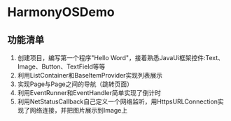 # HarmonyOSDemo
## 功能清单
1. 创建项目，编写第一个程序"Hello Word"，接着熟悉JavaUi框架控件:Text、Image、Button、TextField等等
2. 利用ListContainer和BaseItemProvider实现列表展示
3. 实现Page与Page之间的导航（跳转页面）
4. 利用EventRunner和EventHandler简单实现了倒计时
5. 利用NetStatusCallback自己定义一个网络监听，用HttpsURLConnection实现了网络连接，并把图片展示到Image上



